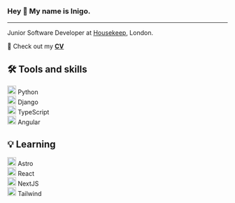 ### Hey 👋 My name is Inigo.
---
Junior Software Developer at <a href="https://housekeep.com/">Housekeep</a>, London.  

📄 Check out my [**CV**](https://github.com/Inimesh/CV)  
  
🛠️ Tools and skills
---
<img height='20' width='20' src="https://cdn.simpleicons.org/python/3776AB" /> Python  
<img height='20' width='20' src="https://cdn.simpleicons.org/django/092E20" /> Django  
<img height='20' width='20' src="https://cdn.simpleicons.org/typescript/3178C6" /> TypeScript  
<img height='20' width='20' src="https://cdn.simpleicons.org/angular/DD0031" /> Angular  


💡 Learning 
---
<img height='20' width='20' src="https://cdn.simpleicons.org/astro/FF5D01" /> Astro  
<img height='20' width='20' src="https://cdn.simpleicons.org/react/61DAFB" /> React  
<img height='20' width='20' src="https://cdn.simpleicons.org/nextdotjs/000000" /> NextJS  
<img height='20' width='20' src="https://cdn.simpleicons.org/tailwindcss/06B6D4" /> Tailwind  





